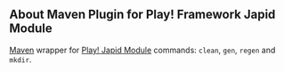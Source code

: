 ## About Maven Plugin for Play! Framework Japid Module

[Maven](https://maven.apache.org) wrapper for [Play! Japid Module](https://www.playframework.com/modules/japid) commands: `clean`, `gen`, `regen` and `mkdir`.
